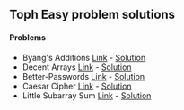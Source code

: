 ## Toph Easy problem solutions

#### Problems
- Byang's Additions [Link](https://toph.co/p/byang-learns-to-add-almost) - [Solution](./Byang-Additions.cpp)
- Decent Arrays [Link](https://toph.co/p/decent-arrays) - [Solution](./Decent-Arrays.cpp)
- Better-Passwords [Link](https://toph.co/p/better-passwords) - [Solution](./Better-Passwords.cpp)
- Caesar Cipher [Link](https://toph.co/p/caesar-cipher) - [Solution](./Caesar-Cipher.cpp)
- Little Subarray Sum [Link](https://toph.co/p/little-subarray-sum) - [Solution](./Little-Subarray-Sum.cpp)
